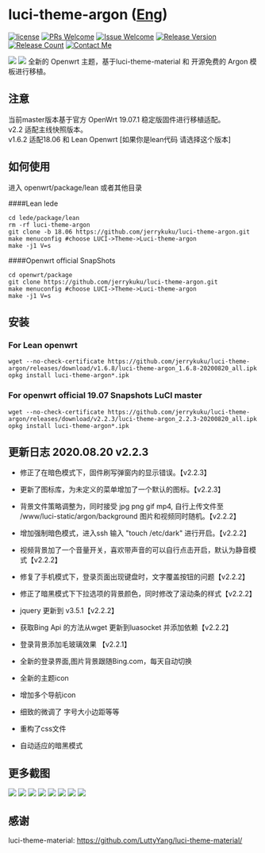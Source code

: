 # luci-theme-argon ([Eng](/README.md))
[1]: https://img.shields.io/badge/license-MIT-brightgreen.svg
[2]: /LICENSE
[3]: https://img.shields.io/badge/PRs-welcome-brightgreen.svg
[4]: https://github.com/jerrykuku/luci-theme-argon/pulls
[5]: https://img.shields.io/badge/Issues-welcome-brightgreen.svg
[6]: https://github.com/jerrykuku/luci-theme-argon/issues/new
[7]: https://img.shields.io/badge/release-v2.2.3-blue.svg?
[8]: https://github.com/jerrykuku/luci-theme-argon/releases
[9]: https://img.shields.io/github/downloads/jerrykuku/luci-theme-argon/total
[10]: https://img.shields.io/badge/Contact-telegram-blue
[11]: https://t.me/jerryk6
[![license][1]][2]
[![PRs Welcome][3]][4]
[![Issue Welcome][5]][6]
[![Release Version][7]][8]
[![Release Count][9]][8]
[![Contact Me][10]][11]


![](/Screenshots/pc1.jpg)
![](/Screenshots/phone.jpg)
全新的 Openwrt 主题，基于luci-theme-material 和 开源免费的 Argon 模板进行移植。 

## 注意
当前master版本基于官方 OpenWrt 19.07.1  稳定版固件进行移植适配。  
v2.2 适配主线快照版本。  
v1.6.2 适配18.06 和 Lean Openwrt [如果你是lean代码 请选择这个版本]


## 如何使用
进入 openwrt/package/lean  或者其他目录

####Lean lede
```
cd lede/package/lean  
rm -rf luci-theme-argon  
git clone -b 18.06 https://github.com/jerrykuku/luci-theme-argon.git  
make menuconfig #choose LUCI->Theme->Luci-theme-argon  
make -j1 V=s  
```

####Openwrt official SnapShots
```
cd openwrt/package
git clone https://github.com/jerrykuku/luci-theme-argon.git  
make menuconfig #choose LUCI->Theme->Luci-theme-argon  
make -j1 V=s  
```
## 安装
### For Lean openwrt
```
wget --no-check-certificate https://github.com/jerrykuku/luci-theme-argon/releases/download/v1.6.8/luci-theme-argon_1.6.8-20200820_all.ipk
opkg install luci-theme-argon*.ipk
```

### For openwrt official 19.07 Snapshots LuCI master 
```
wget --no-check-certificate https://github.com/jerrykuku/luci-theme-argon/releases/download/v2.2.3/luci-theme-argon_2.2.3-20200820_all.ipk
opkg install luci-theme-argon*.ipk
```

## 更新日志 2020.08.20 v2.2.3 
- 修正了在暗色模式下，固件刷写弹窗内的显示错误。【v2.2.3】
- 更新了图标库，为未定义的菜单增加了一个默认的图标。【v2.2.3】

- 背景文件策略调整为，同时接受 jpg png gif mp4, 自行上传文件至 /www/luci-static/argon/background 图片和视频同时随机。【v2.2.2】
- 增加强制暗色模式，进入ssh 输入 "touch /etc/dark" 进行开启。【v2.2.2】
- 视频背景加了一个音量开关，喜欢带声音的可以自行点击开启，默认为静音模式【v2.2.2】
- 修复了手机模式下，登录页面出现键盘时，文字覆盖按钮的问题【v2.2.2】
- 修正了暗黑模式下下拉选项的背景颜色，同时修改了滚动条的样式【v2.2.2】
- jquery 更新到 v3.5.1【v2.2.2】
- 获取Bing Api 的方法从wget 更新到luasocket 并添加依赖【v2.2.2】

- 登录背景添加毛玻璃效果 【v2.2.1】
- 全新的登录界面,图片背景跟随Bing.com，每天自动切换 
- 全新的主题icon 
- 增加多个导航icon 
- 细致的微调了 字号大小边距等等 
- 重构了css文件 
- 自动适应的暗黑模式


## 更多截图

![](/Screenshots/pc/light2.jpg)
![](/Screenshots/pc/light3.jpg)
![](/Screenshots/pc/dark2.jpg)
![](/Screenshots/pc/dark3.jpg)
![](/Screenshots/phone/light2.jpg)
![](/Screenshots/phone/light3.jpg)
![](/Screenshots/phone/dark2.jpg)
![](/Screenshots/phone/dark3.jpg)

## 感谢
luci-theme-material: https://github.com/LuttyYang/luci-theme-material/
